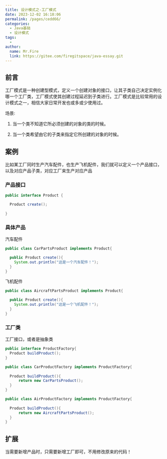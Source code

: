 ```yaml
---
title: 设计模式之-工厂模式
date: 2023-12-02 16:18:06
permalink: /pages/cedd66/
categories:
  - Java基础
  - 设计模式
tags:
  - 
author: 
  name: Mr.Fire
  link: https://gitee.com/firegitspace/java-essay.git
---
```



## 前言
工厂模式是一种创建型模式，定义一个创建对象的接口，让其子类自己决定实例化哪一个工厂类，工厂模式使其创建过程延迟到子类进行。工厂模式是比较常用的设计模式之一，相信大家日常开发也或多或少使用过。

场景:

1. 当一个类不知道它所必须创建的对象的类的时候。

2. 当一个类希望由它的子类来指定它所创建的对象的时候。

## 案例
比如某工厂同时生产汽车配件，也生产飞机配件，我们就可以定义一个产品接口，以及对应产品子类，对应工厂来生产对应产品

### 产品接口
```java
public interface Product {

  Product create();
  
}
```
### 具体产品
汽车配件
```java
public class CarPartsProduct implements Product{

  public Product create(){
    System.out.println("这是一个汽车配件！");
  }
}
```

飞机配件
```java
public class AircraftPartsProduct implements Product{

  public Product create(){
    System.out.println("这是一个飞机配件！");
  }
}
```

### 工厂类
工厂接口，或者是抽象类
```java
public interface ProductFactory{
  Product buildProduct();
}
```

```java
public class CarProductFactory implements ProductFactory{
    
  Product buildProduct(){
      return new CarPartsProduct();
  }
}

```

```java
public class AirProductFactory implements ProductFactory{
    
  Product buildProduct(){
      return new AircraftPartsProduct();
  }
}

```

## 扩展
当需要新增产品时，只需要新增工厂即可，不用修改原来的代码！



